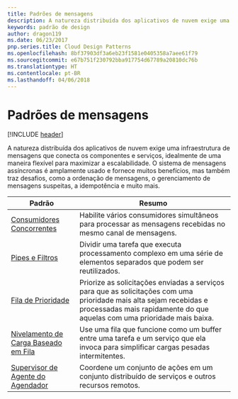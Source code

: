 ```yaml
---
title: Padrões de mensagens
description: A natureza distribuída dos aplicativos de nuvem exige uma infraestrutura de mensagens que conecta os componentes e serviços, idealmente de uma maneira flexível para maximizar a escalabilidade. O sistema de mensagens assíncronas é amplamente usado e fornece muitos benefícios, mas também traz desafios, como a ordenação de mensagens, o gerenciamento de mensagens suspeitas, a idempotência e muito mais.
keywords: padrão de design
author: dragon119
ms.date: 06/23/2017
pnp.series.title: Cloud Design Patterns
ms.openlocfilehash: 8bf37903df3a6eb23f1581e0405358a7aee61f79
ms.sourcegitcommit: e67b751f230792bba917754d67789a20810dc76b
ms.translationtype: HT
ms.contentlocale: pt-BR
ms.lasthandoff: 04/06/2018
---
```

# <a name="messaging-patterns"></a>Padrões de mensagens

[!INCLUDE [header](../../_includes/header.md)]

A natureza distribuída dos aplicativos de nuvem exige uma infraestrutura de mensagens que conecta os componentes e serviços, idealmente de uma maneira flexível para maximizar a escalabilidade. O sistema de mensagens assíncronas é amplamente usado e fornece muitos benefícios, mas também traz desafios, como a ordenação de mensagens, o gerenciamento de mensagens suspeitas, a idempotência e muito mais.


|                            Padrão                             |                                                                        Resumo                                                                         |
|----------------------------------------------------------------|--------------------------------------------------------------------------------------------------------------------------------------------------------|
|        [Consumidores Concorrentes](../competing-consumers.md)        |                            Habilite vários consumidores simultâneos para processar as mensagens recebidas no mesmo canal de mensagens.                            |
|          [Pipes e Filtros](../pipes-and-filters.md)          |                       Dividir uma tarefa que executa processamento complexo em uma série de elementos separados que podem ser reutilizados.                        |
|             [Fila de Prioridade](../priority-queue.md)             | Priorize as solicitações enviadas a serviços para que as solicitações com uma prioridade mais alta sejam recebidas e processadas mais rapidamente do que aquelas com uma prioridade mais baixa. |
|  [Nivelamento de Carga Baseado em Fila](../queue-based-load-leveling.md)  |              Use uma fila que funcione como um buffer entre uma tarefa e um serviço que ela invoca para simplificar cargas pesadas intermitentes.               |
| [Supervisor de Agente do Agendador](../scheduler-agent-supervisor.md) |                              Coordene um conjunto de ações em um conjunto distribuído de serviços e outros recursos remotos.                              |

